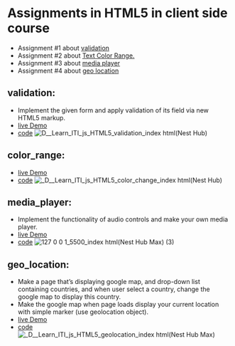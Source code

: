 # Assignments in HTML5 in client side course 

- Assignment #1 about [validation](#validation)
- Assignment #2 about [Text Color Range.](#color_range)
- Assignment #3 about [media player](#mdeia_player)
- Assignment #4 about [geo location](#geo_location)

<!-- Here you will find comment from github.div-->

## validation:
  - Implement the given form and apply validation of its field via new HTML5 markup.
  - [live Demo](https://zenab12.github.io/ITI/HTML5/validation)
  - [code](https://github.com/zenab12/ITI/blob/main/HTML5/validation/index.html)
![_D__Learn_ITI_js_HTML5_validation_index html_(Nest Hub)](https://user-images.githubusercontent.com/78083890/206875151-515af589-f2cf-4abe-b532-04d7a005ef3c.png)


## color_range:
  - [live Demo](https://zenab12.github.io/ITI/HTML5/color_change/)
  - [code](https://github.com/zenab12/ITI/blob/main/HTML5/color_change/index.html)
![_D__Learn_ITI_js_HTML5_color_change_index html(Nest Hub)](https://user-images.githubusercontent.com/78083890/206876311-24b90888-e6ce-46ef-a503-f90cb481dd3a.png)


## media_player:
  - Implement the functionality of audio controls and make your own media player.
  - [live Demo](https://zenab12.github.io/ITI/HTML5/media_player)
  - [code](https://github.com/zenab12/ITI/blob/main/HTML5/media_player/index.html)
![127 0 0 1_5500_index html(Nest Hub Max) (3)](https://user-images.githubusercontent.com/78083890/208046010-c73a8179-1c94-47f9-bde0-d51ce07721fa.png)


  
## geo_location:
  - Make a page that’s displaying google map, and drop-down list containing countries, and when user select a country, change the google map to display this country.
  -  Make the google map when page loads display your current location with simple marker (use geolocation object).
  - [live Demo](https://zenab12.github.io/ITI/HTML5/geolocation/)
  - [code](https://github.com/zenab12/ITI/blob/main/HTML5/geolocation)
![_D__Learn_ITI_js_HTML5_geolocation_index html(Nest Hub Max)](https://user-images.githubusercontent.com/78083890/206870758-d5f04c7a-b044-45f6-9b6c-a6a71fb123db.png)

